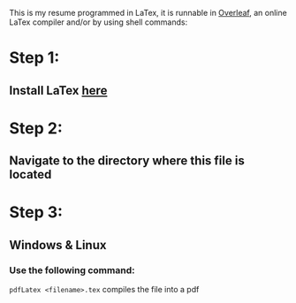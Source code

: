 This is my resume programmed in LaTex, it is runnable in [Overleaf](https://www.overleaf.com/), an online LaTex compiler and/or by using shell commands:

# **Step 1:**
## Install LaTex [here](https://miktex.org/download)


# **Step 2:**
## Navigate to the directory where this file is located

# **Step 3:** 
## Windows & Linux
### Use the following command:
`pdfLatex <filename>.tex`
compiles the file into a pdf
